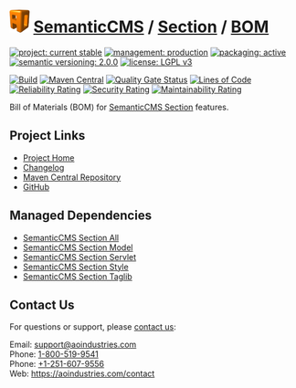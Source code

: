 # [<img src="ao-logo.png" alt="AO Logo" width="35" height="40">](https://github.com/ao-apps) [SemanticCMS](https://github.com/ao-apps/semanticcms) / [Section](https://github.com/ao-apps/semanticcms-section) / [BOM](https://github.com/ao-apps/semanticcms-section-bom)

[![project: current stable](https://semanticcms.com/ao-badges/project-current-stable.svg)](https://aoindustries.com/life-cycle#project-current-stable)
[![management: production](https://semanticcms.com/ao-badges/management-production.svg)](https://aoindustries.com/life-cycle#management-production)
[![packaging: active](https://semanticcms.com/ao-badges/packaging-active.svg)](https://aoindustries.com/life-cycle#packaging-active)  
[![semantic versioning: 2.0.0](https://semanticcms.com/ao-badges/semver-2.0.0.svg)](https://semver.org/spec/v2.0.0.html)
[![license: LGPL v3](https://semanticcms.com/ao-badges/license-lgpl-3.0.svg)](https://www.gnu.org/licenses/lgpl-3.0)

[![Build](https://github.com/ao-apps/semanticcms-section-bom/workflows/Build/badge.svg?branch=1.x)](https://github.com/ao-apps/semanticcms-section-bom/actions?query=workflow%3ABuild)
[![Maven Central](https://maven-badges.herokuapp.com/maven-central/com.semanticcms/semanticcms-section-bom/badge.svg)](https://maven-badges.herokuapp.com/maven-central/com.semanticcms/semanticcms-section-bom)
[![Quality Gate Status](https://sonarcloud.io/api/project_badges/measure?branch=1.x&project=com.semanticcms%3Asemanticcms-section-bom&metric=alert_status)](https://sonarcloud.io/dashboard?branch=1.x&id=com.semanticcms%3Asemanticcms-section-bom)
[![Lines of Code](https://sonarcloud.io/api/project_badges/measure?branch=1.x&project=com.semanticcms%3Asemanticcms-section-bom&metric=ncloc)](https://sonarcloud.io/component_measures?branch=1.x&id=com.semanticcms%3Asemanticcms-section-bom&metric=ncloc)  
[![Reliability Rating](https://sonarcloud.io/api/project_badges/measure?branch=1.x&project=com.semanticcms%3Asemanticcms-section-bom&metric=reliability_rating)](https://sonarcloud.io/component_measures?branch=1.x&id=com.semanticcms%3Asemanticcms-section-bom&metric=Reliability)
[![Security Rating](https://sonarcloud.io/api/project_badges/measure?branch=1.x&project=com.semanticcms%3Asemanticcms-section-bom&metric=security_rating)](https://sonarcloud.io/component_measures?branch=1.x&id=com.semanticcms%3Asemanticcms-section-bom&metric=Security)
[![Maintainability Rating](https://sonarcloud.io/api/project_badges/measure?branch=1.x&project=com.semanticcms%3Asemanticcms-section-bom&metric=sqale_rating)](https://sonarcloud.io/component_measures?branch=1.x&id=com.semanticcms%3Asemanticcms-section-bom&metric=Maintainability)

Bill of Materials (BOM) for [SemanticCMS Section](https://github.com/ao-apps/semanticcms-section) features.

## Project Links
* [Project Home](https://semanticcms.com/section/bom/)
* [Changelog](https://semanticcms.com/section/bom/changelog)
* [Maven Central Repository](https://central.sonatype.com/artifact/com.semanticcms/semanticcms-section-bom)
* [GitHub](https://github.com/ao-apps/semanticcms-section-bom)

## Managed Dependencies
* [SemanticCMS Section All](https://github.com/ao-apps/semanticcms-section-all)
* [SemanticCMS Section Model](https://github.com/ao-apps/semanticcms-section-model)
* [SemanticCMS Section Servlet](https://github.com/ao-apps/semanticcms-section-servlet)
* [SemanticCMS Section Style](https://github.com/ao-apps/semanticcms-section-style)
* [SemanticCMS Section Taglib](https://github.com/ao-apps/semanticcms-section-taglib)

## Contact Us
For questions or support, please [contact us](https://aoindustries.com/contact):

Email: [support@aoindustries.com](mailto:support@aoindustries.com)  
Phone: [1-800-519-9541](tel:1-800-519-9541)  
Phone: [+1-251-607-9556](tel:+1-251-607-9556)  
Web: https://aoindustries.com/contact
